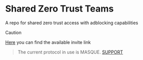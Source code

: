 # Shared Zero Trust Teams
A repo for shared zero trust access with adblocking capabilities

> [!CAUTION]
> [Here]([https://github.com/0x24a/WarpPlusKeyGenerator-NG/issues/11](https://github.com/GhostYiL/Shared-Zero-Trust-Teams/issues/1)) you can find the available invite link

> The current protocol in use is MASQUE. [SUPPORT](https://github.com/GhostYiL/Warp-Zero-Trust/blob/main/Support.md)
